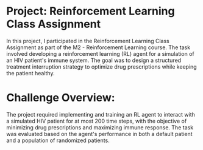 # Project: Reinforcement Learning Class Assignment
In this project, I participated in the Reinforcement Learning Class Assignment as part of the M2 - Reinforcement Learning course. The task involved developing a reinforcement learning (RL) agent for a simulation of an HIV patient's immune system. The goal was to design a structured treatment interruption strategy to optimize drug prescriptions while keeping the patient healthy.  


# Challenge Overview:  

The project required implementing and training an RL agent to interact with a simulated HIV patient for at most 200 time steps, with the objective of minimizing drug prescriptions and maximizing immune response. The task was evaluated based on the agent's performance in both a default patient and a population of randomized patients.
